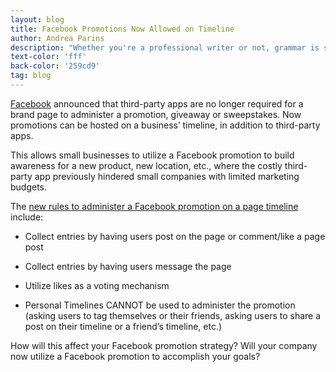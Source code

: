 ```yaml
---
layout: blog
title: Facebook Promotions Now Allowed on Timeline
author: Andrea Parins
description: "Whether you're a professional writer or not, grammar is something we all struggle with from time to time."
text-color: 'fff'
back-color: '259cd9'
tag: blog
---
```

[Facebook](https://www.facebook.com/business/news/page-promotions-terms) announced that third-party apps are no longer required for a brand page to administer a promotion, giveaway or sweepstakes. Now promotions can be hosted on a business’ timeline, in addition to third-party apps.

This allows small businesses to utilize a Facebook promotion to build awareness for a new product, new location, etc., where the costly third-party app previously hindered small companies with limited marketing budgets.

The [new rules to administer a Facebook promotion on a page timeline](https://www.facebook.com/page_guidelines.php) include:

- Collect entries by having users post on the page or comment/like a page post

- Collect entries by having users message the page

- Utilize likes as a voting mechanism

- Personal Timelines CANNOT be used to administer the promotion (asking users to tag themselves or their friends, asking users to share a post on their timeline or a friend’s timeline, etc.)

How will this affect your Facebook promotion strategy? Will your company now utilize a Facebook promotion to accomplish your goals?
